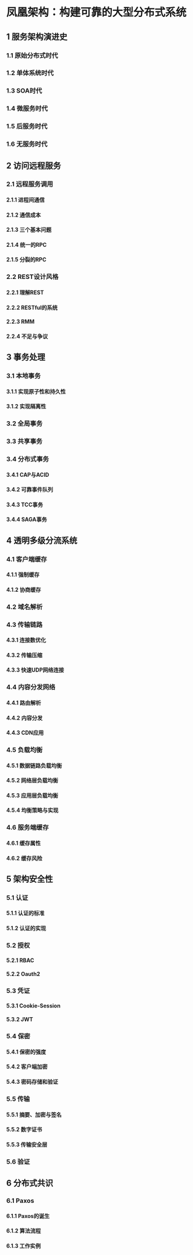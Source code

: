 # 凤凰架构：构建可靠的大型分布式系统

## 1 服务架构演进史

### 1.1 原始分布式时代

### 1.2 单体系统时代

### 1.3 SOA时代

### 1.4 微服务时代

### 1.5 后服务时代

### 1.6 无服务时代
 
## 2 访问远程服务

### 2.1 远程服务调用

#### 2.1.1 进程间通信

#### 2.1.2 通信成本

#### 2.1.3 三个基本问题

#### 2.1.4 统一的RPC

#### 2.1.5 分裂的RPC

### 2.2 REST设计风格

#### 2.2.1 理解REST

#### 2.2.2 RESTful的系统

#### 2.2.3 RMM

#### 2.2.4 不足与争议

## 3 事务处理

### 3.1 本地事务

#### 3.1.1 实现原子性和持久性

#### 3.1.2 实现隔离性

### 3.2 全局事务

### 3.3 共享事务

### 3.4 分布式事务

#### 3.4.1 CAP与ACID

#### 3.4.2 可靠事件队列

#### 3.4.3 TCC事务

#### 3.4.4 SAGA事务

## 4 透明多级分流系统

### 4.1 客户端缓存

#### 4.1.1 强制缓存

#### 4.1.2 协商缓存

### 4.2 域名解析

### 4.3 传输链路

#### 4.3.1 连接数优化

#### 4.3.2 传输压缩

#### 4.3.3 快速UDP网络连接

### 4.4 内容分发网络

#### 4.4.1 路由解析

#### 4.4.2 内容分发

#### 4.4.3 CDN应用

### 4.5 负载均衡

#### 4.5.1 数据链路负载均衡

#### 4.5.2 网络层负载均衡

#### 4.5.3 应用层负载均衡

#### 4.5.4 均衡策略与实现

### 4.6 服务端缓存

#### 4.6.1 缓存属性

#### 4.6.2 缓存风险

## 5 架构安全性

### 5.1 认证

#### 5.1.1 认证的标准

#### 5.1.2 认证的实现

### 5.2 授权

#### 5.2.1 RBAC

#### 5.2.2 Oauth2

### 5.3 凭证

#### 5.3.1 Cookie-Session

#### 5.3.2 JWT

### 5.4 保密

#### 5.4.1 保密的强度

#### 5.4.2 客户端加密

#### 5.4.3 密码存储和验证

### 5.5 传输

#### 5.5.1 摘要、加密与签名

#### 5.5.2 数字证书

#### 5.5.3 传输安全层

### 5.6 验证

## 6 分布式共识

### 6.1 Paxos

#### 6.1.1 Paxos的诞生

#### 6.1.2 算法流程

#### 6.1.3 工作实例
